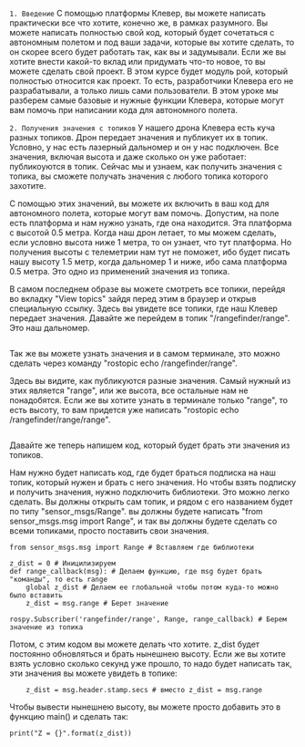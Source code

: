 `1. Введение`
С помощью платформы Клевер, вы можете написать практически все что хотите, конечно же, в рамках разумного. Вы можете написать полностью свой код, который будет сочетаться с автономным полетом и под ваши задачи, которые вы хотите сделать, то он скорее всего будет работать так, как вы и задумывали.
Если же вы хотите внести какой-то вклад или придумать что-то новое, то вы можете сделать свой проект. В этом курсе будет модуль рой, который полностью относится как проект. То есть, разработчики Клевера его не разрабатывали, а только лишь сами пользователи.
В этом уроке мы разберем самые базовые и нужные функции Клевера, которые могут вам помочь при написании кода для автономного полета.

`2. Получения значения с топиков`
У нашего дрона Клевера есть куча разных топиков. Дрон передает значения и публикует их в топик. Условно, у нас есть лазерный дальномер и он у нас подключен. Все значения, включая высота и даже сколько он уже работает: публикоуются в топик. Сейчас мы и узнаем, как получить значения с топика, вы сможете получать значения с любого топика которого захотите.

С помощью этих значений, вы можете их включить в ваш код для автономного полета, которые могут вам помочь. Допустим, на поле есть платформа и нам нужно узнать, где она находится. Эта платформа с высотой 0.5 метра. Когда наш дрон летает, то мы можем сделать, если условно высота ниже 1 метра, то он узнает, что тут платформа. Но получения высоты с телеметрии нам тут не поможет, ибо будет писать нашу высоту 1.5 метр, когда дальномер 1 и ниже, ибо сама платформа 0.5 метра. Это одно из применений значения из топика.

В самом последнем образе вы можете смотреть все топики, перейдя во вкладку "View topics" зайдя перед этим в браузер и открыв специальную ссылку. Здесь вы увидете все топики, где наш Клевер передает значения. Давайте же перейдем в топик "/rangefinder/range". Это наш дальномер.

<img>

Так же вы можете узнать значения и в самом терминале, это можно сделать через команду "rostopic echo /rangefinder/range".

Здесь вы видите, как публикуются разные значения. Самый нужный из этих является "range", или же высота, все остальные нам не понадобятся. Если же вы хотите узнать в терминале только "range", то есть высоту, то вам придется уже написать "rostopic echo /rangefinder/range/range".

<img>

Давайте же теперь напишем код, который будет брать эти значения из топиков.

Нам нужно будет написать код, где будет браться подписка на наш топик, который нужен и брать с него значения. Но чтобы взять подписку и получить значения, нужно подключить библиотеки. Это можно легко сделать. Вы должны открыть сам топик, и рядом с его названием будет по типу "sensor_msgs/Range". вы должны будете написать "from sensor_msgs.msg import Range", и так вы должны будете сделать со всеми топиками, просто поставить свои значения.

```
from sensor_msgs.msg import Range # Вставляем где библиотеки

z_dist = 0 # Иницилизируем
def range_callback(msg): # Делаем функцию, где msg будет брать "команды", то есть range
    global z_dist # Делаем ее глобальной чтобы потом куда-то можно было вставить
    z_dist = msg.range # Берет значение

rospy.Subscriber('rangefinder/range', Range, range_callback) # Берем значение из топика
```

Потом, с этим кодом вы можете делать что хотите. z_dist будет постоянно обновляться и брать нынешнею высоту. Если же вы хотите взять условно сколько секунд уже прошло, то надо будет написать так, эти значения вы можете увидеть в топике:

```
    z_dist = msg.header.stamp.secs # вместо z_dist = msg.range
```

Чтобы вывести нынешнею высоту, вы можете просто добавить это в функцию main() и сделать так:

```
print("Z = {}".format(z_dist))
```